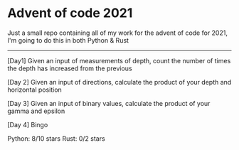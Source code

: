 # Advent of code 2021

Just a small repo containing all of my work for the advent of code for 2021, I'm going to do this in both Python & Rust

---

[Day1]
Given an input of measurements of depth, count the number of times the depth has increased from the previous

[Day 2]
Given an input of directions, calculate the product of your depth and horizontal position

[Day 3]
Given an input of binary values, calculate the product of your gamma and epsilon

[Day 4]
Bingo

Python:	8/10 stars
Rust:		0/2 stars
